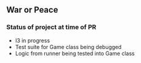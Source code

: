 ## War or Peace

### Status of project at time of PR

- I3 in progress
- Test suite for Game class being debugged
- Logic from runner being tested into Game class
